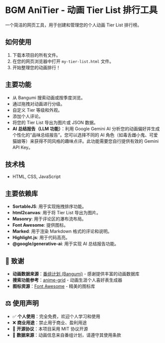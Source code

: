 # BGM AniTier - 动画 Tier List 排行工具

一个简洁的网页工具，用于创建和管理您的个人动画 Tier List 排行榜。

## 如何使用

1.  下载本项目的所有文件。
2.  在您的网页浏览器中打开 `my-tier-list.html` 文件。
3.  开始整理您的动画排行！

## 主要功能

-   从 Bangumi 搜索动画或按季度浏览。
-   通过拖拽对动画进行分级。
-   自定义 Tier 等级和外观。
-   添加个人评论。
-   将您的 Tier List 导出为图片或 JSON 数据。
-   **AI 总结报告（LLM 功能）**：利用 Google Gemini AI 分析您的动画偏好并生成个性化的“品味总结报告”。您可以选择不同的 AI 角色（如毒舌雌小鬼、可爱猫娘等）来获得不同风格的趣味点评。此功能需要您自行提供有效的 Gemini API Key。

## 技术栈

-   HTML, CSS, JavaScript

## 主要依赖库

-   **SortableJS**: 用于实现拖拽排序功能。
-   **html2canvas**: 用于将 Tier List 导出为图片。
-   **Masonry**: 用于评论区的瀑布流布局。
-   **Font Awesome**: 提供图标。
-   **Marked**: 用于渲染 Markdown 格式的评论和说明。
-   **Highlight.js**: 用于代码高亮。
-   **@google/generative-ai**: 用于实现 AI 总结报告功能。

## 🙏 致谢

-   **动画数据来源**：[番组计划 (Bangumi)](https://bgm.tv/) - 感谢提供丰富的动画数据库
-   **搜索功能参考**：[anime-grid](https://github.com/itorr/anime-grid) - 动画生涯个人喜好表生成器
-   **图标资源**：[Font Awesome](https://fontawesome.com/) - 精美的图标库

## ⚖️ 使用声明

-   ✅ **个人使用**：完全免费，欢迎个人学习和使用
-   ❌ **商业用途**：禁止用于商业、盈利用途
-   📝 **开源协议**：本项目采用 MIT 协议开源
-   🔗 **数据来源**：动画信息来自番组计划，请遵守其使用条款
